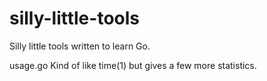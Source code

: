 # silly-little-tools

Silly little tools written to learn Go.

usage.go        Kind of like time(1) but gives a few more statistics.

